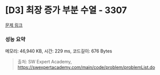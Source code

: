 # [D3] 최장 증가 부분 수열 - 3307 

[문제 링크](https://swexpertacademy.com/main/code/problem/problemDetail.do?contestProbId=AWBOKg-a6l0DFAWr) 

### 성능 요약

메모리: 46,940 KB, 시간: 229 ms, 코드길이: 676 Bytes



> 출처: SW Expert Academy, https://swexpertacademy.com/main/code/problem/problemList.do